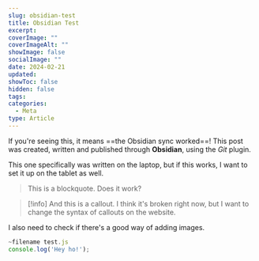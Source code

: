 ```yaml
---
slug: obsidian-test
title: Obsidian Test
excerpt: 
coverImage: ""
coverImageAlt: ""
showImage: false
socialImage: ""
date: 2024-02-21
updated: 
showToc: false
hidden: false
tags: 
categories:
  - Meta
type: Article
---
```


If you're seeing this, it means ==the Obsidian sync worked==! This post was created, written and published through **Obsidian**, using the *Git* plugin.

This one specifically was written on the laptop, but if this works, I want to set it up on the tablet as well.

> This is a blockquote. Does it work?

>[!info] And this is a callout. I think it's broken right now, but I want to change the syntax of callouts on the website.

I also need to check if there's a good way of adding images.



```javascript
~filename test.js
console.log('Hey ho!');
```

